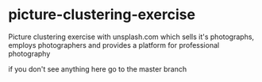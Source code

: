 # picture-clustering-exercise
Picture clustering exercise with unsplash.com which sells it's photographs, employs photographers and provides a platform for professional photography

if you don't see anything here go to the master branch
